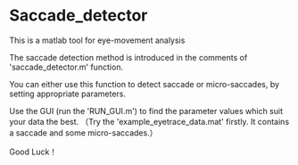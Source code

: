 # Saccade_detector
This is a matlab tool for eye-movement analysis

The saccade detection method is introduced in the comments of 'saccade_detector.m' function.

You can either use this function to detect saccade or micro-saccades, by setting appropriate parameters.

Use the GUI (run the 'RUN_GUI.m') to find the parameter values which suit your data the best. 
（Try the 'example_eyetrace_data.mat' firstly. It contains a saccade and some micro-saccades.）

Good Luck！
